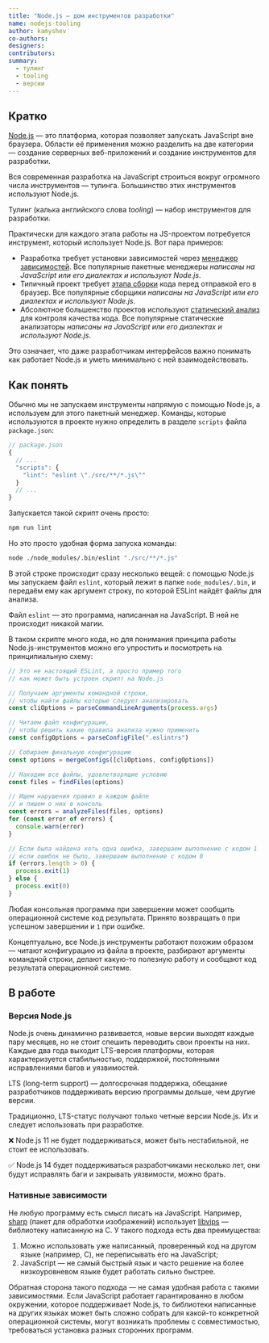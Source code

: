 ```yaml
---
title: "Node.js — дом инструментов разработки"
name: nodejs-tooling
author: kamyshev
co-authors:
designers:
contributors:
summary:
  - тулинг
  - tooling
  - версии
---
```


## Кратко

[Node.js](/js/tools/nodejs) — это платформа, которая позволяет запускать JavaScript вне браузера. Области её применения можно разделить на две категории — создание серверных веб-приложений и создание инструментов для разработки.

Вся современная разработка на JavaScript строиться вокруг огромного числа инструментов — тулинга. Большинство этих инструментов используют Node.js.

Тулинг (калька английского слова _tooling_) — набор инструментов для разработки.

Практически для каждого этапа работы на JS-проектом потребуется инструмент, который использует Node.js. Вот пара примеров:

- Разработка требует установки зависимостей через [менеджер зависимостей](/js/tools/package-managers). Все популярные пакетные менеджеры _написаны на JavaScript или его диалектах и используют Node.js_.
- Типичный проект требует [этапа сборки](/js/tools/bundlers) кода перед отправкой его в браузер. Все популярные сборщики _написаны на JavaScript или его диалектах и используют Node.js_.
- Абсолютное большенство проектов используют [статический анализ](/js/tools/static-analysis) для контроля качества кода. Все популярные статические анализаторы _написаны на JavaScript или его диалектах и используют Node.js_.

Это означает, что даже разработчикам интерфейсов важно понимать как работает Node.js и уметь минимально с ней взаимодействовать.

## Как понять

Обычно мы не запускаем инструменты напрямую с помощью Node.js, а используем для этого пакетный менеджер. Команды, которые используются в проекте нужно определить в разделе `scripts` файла `package.json`:

```javascript
// package.json
{
  // ...
  "scripts": {
    "lint": "eslint \"./src/**/*.js\""
  }
  // ...
}
```

Запускается такой скрипт очень просто:

```bash
npm run lint
```

Но это просто удобная форма запуска команды:

```bash
node ./node_modules/.bin/eslint "./src/**/*.js"
```

В этой строке происходит сразу несколько вещей: с помощью Node.js мы запускаем файл `eslint`, который лежит в папке `node_modules/.bin`, и передаём ему как аргумент строку, по которой ESLint найдёт файлы для анализа.

Файл `eslint` — это программа, написанная на JavaScript. В ней не происходит никакой магии.

В таком скрипте много кода, но для понимания принципа работы Node.js-инструментов можно его упростить и посмотреть на принципиальную схему:

```javascript
// Это не настоящий ESLint, а просто пример того
// как может быть устроен скрипт на Node.js

// Получаем аргументы командной строки,
// чтобы найти файлы которые следует анализировать
const cliOptions = parseCommandLineArguments(process.args)

// Читаем файл конфигурации,
// чтобы решить какие правила анализа нужно применить
const configOptions = parseConfigFile(".eslintrs")

// Собираем финальную конфигурацию
const options = mergeConfigs([cliOptions, configOptions])

// Находим все файлы, удовлетворящие условию
const files = findFiles(options)

// Ищем нарушения правил в каждом файле
// и пишем о них в консоль
const errors = analyzeFiles(files, options)
for (const error of errors) {
  console.warn(error)
}

// Если была найдена хоть одна ошибка, завершаем выполнение с кодом 1
// если ошибок не было, завершаем выполнение с кодом 0
if (errors.length > 0) {
  process.exit(1)
} else {
  process.exit(0)
}
```

Любая консольная программа при завершении может сообщить операционной системе код результата. Принято возвращать `0` при успешном завершении и `1` при ошибке.

Концептуально, все Node.js инструменты работают похожим образом — читают конфигурацию из файла в проекте, разбирают аргументы командной строки, делают какую-то полезную работу и сообщают код результата операционной системе.

## В работе

### Версия Node.js

Node.js очень динамично развивается, новые версии выходят каждые пару месяцев, но не стоит спешить переводить свои проекты на них. Каждые два года выходит LTS-версия платформы, которая характеризуется стабильностью, поддержкой, постоянными исправлениями багов и уязвимостей.

LTS (long-term support) — долгосрочная поддержка, обещание разработчиков поддерживать версию программы дольше, чем другие версии.

Традиционно, LTS-статус получают только четные версии Node.js. Их и следует использовать при разработке.

❌ Node.js 11 не будет поддерживаться, может быть нестабильной, не стоит ее использовать.

✅ Node.js 14 будет поддерживаться разработчиками несколько лет, они будут исправлять баги и закрывать уязвимости, можно брать.

### Нативные зависимости

Не любую программу есть смысл писать на JavaScript. Например, [sharp](https://github.com/lovell/sharp) (пакет для обработки изображений) использует [libvips](https://github.com/libvips/libvips) — библиотеку написанную на C. У такого подхода есть два преимущества:

1. Можно использовать уже написанный, проверенный код на другом языке (например, C), не переписывать его на JavaScript;
2. JavaScript — не самый быстрый язык и часто решение на более низкоуровневом языке будет работать сильно быстрее.

Обратная сторона такого подхода — не самая удобная работа с такими зависимостями. Если JavaScript работает гарантированно в любом окружении, которое поддерживает Node.js, то библиотеки написанные на других языках может быть сложно собрать для какой-то конкретной операционной системы, могут возникать проблемы с совместимостью, требоваться установка разных сторонних программ.
